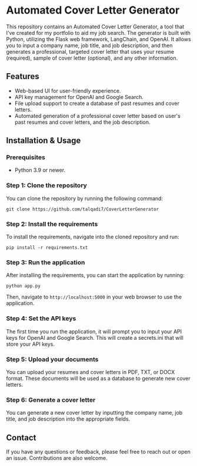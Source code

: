 # Automated Cover Letter Generator 

This repository contains an Automated Cover Letter Generator, a tool that I've created for my portfolio to aid my job search. The generator is built with Python, utilizing the Flask web framework, LangChain, and OpenAI. It allows you to input a company name, job title, and job description, and then generates a professional, targeted cover letter that uses your resume (required), sample of cover letter (optional), and any other information.

## Features
- Web-based UI for user-friendly experience.
- API key management for OpenAI and Google Search.
- File upload support to create a database of past resumes and cover letters.
- Automated generation of a professional cover letter based on user's past resumes and cover letters, and the job description.

## Installation & Usage

### Prerequisites

- Python 3.9 or newer.

### Step 1: Clone the repository

You can clone the repository by running the following command:

```
git clone https://github.com/talqadi7/CoverLetterGenerator
```

### Step 2: Install the requirements

To install the requirements, navigate into the cloned repository and run:

```
pip install -r requirements.txt
```

### Step 3: Run the application

After installing the requirements, you can start the application by running:

```
python app.py
```

Then, navigate to `http://localhost:5000` in your web browser to use the application.

### Step 4: Set the API keys

The first time you run the application, it will prompt you to input your API keys for OpenAI and Google Search. This will create a secrets.ini that will store your API keys.

### Step 5: Upload your documents

You can upload your resumes and cover letters in PDF, TXT, or DOCX format. These documents will be used as a database to generate new cover letters.

### Step 6: Generate a cover letter

You can generate a new cover letter by inputting the company name, job title, and job description into the appropriate fields.

## Contact

If you have any questions or feedback, please feel free to reach out or open an issue. Contributions are also welcome.

